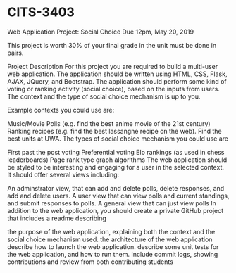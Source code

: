 # CITS-3403
Web Application Project: Social Choice
Due 12pm, May 20, 2019

This project is worth 30% of your final grade in the unit must be done in pairs.

Project Description
For this project you are required to build a multi-user web application. The application should be written using HTML, CSS, Flask, AJAX, JQuery, and Bootstrap. The application should perform some kind of voting or ranking activity (social choice), based on the inputs from users. The context and the type of social choice mechanism is up to you.

Example contexts you could use are:

  Music/Movie Polls (e.g. find the best anime movie of the 21st century)
  Ranking recipes (e.g. find the best lassangne recipe on the web).
  Find the best units at UWA.
  The types of social choice mechanism you could use are

First past the post voting
  Preferential voting
  Elo rankings (as used in chess leaderboards)
  Page rank type graph algorithms
  The web application should be styled to be interesting and engaging for a user in the selected context. It should offer several views including:

  An adminstrator view, that can add and delete polls, delete responses, and add and delete users.
  A user view that can view polls and current standings, and submit responses to polls.
  A general view that can just view polls
  In addition to the web application, you should create a private GitHub project that includes a readme describing

the purpose of the web application, explaining both the context and the social choice mechanism used.
  the architecture of the web application
  describe how to launch the web application.
  describe some unit tests for the web application, and how to run them.
  Include commit logs, showing contributions and review from both contributing students
